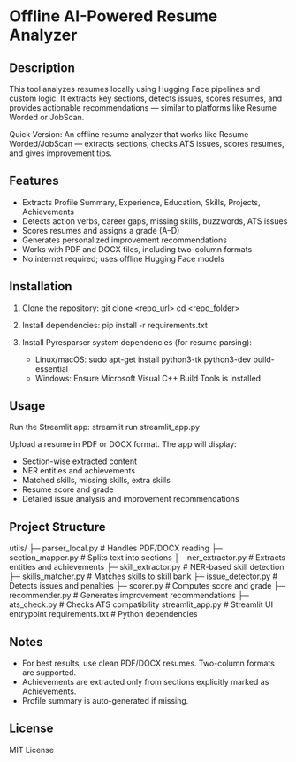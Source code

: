 Offline AI-Powered Resume Analyzer
=================================

Description
-----------
This tool analyzes resumes locally using Hugging Face pipelines and custom logic. 
It extracts key sections, detects issues, scores resumes, and provides actionable recommendations — similar to platforms like Resume Worded or JobScan.

Quick Version: An offline resume analyzer that works like Resume Worded/JobScan — extracts sections, checks ATS issues, scores resumes, and gives improvement tips.

Features
--------
- Extracts Profile Summary, Experience, Education, Skills, Projects, Achievements
- Detects action verbs, career gaps, missing skills, buzzwords, ATS issues
- Scores resumes and assigns a grade (A–D)
- Generates personalized improvement recommendations
- Works with PDF and DOCX files, including two-column formats
- No internet required; uses offline Hugging Face models

Installation
------------
1. Clone the repository:
   git clone <repo_url>
   cd <repo_folder>

2. Install dependencies:
   pip install -r requirements.txt

3. Install Pyresparser system dependencies (for resume parsing):  
   - Linux/macOS: sudo apt-get install python3-tk python3-dev build-essential  
   - Windows: Ensure Microsoft Visual C++ Build Tools is installed

Usage
-----
Run the Streamlit app:
   streamlit run streamlit_app.py

Upload a resume in PDF or DOCX format. The app will display:
- Section-wise extracted content
- NER entities and achievements
- Matched skills, missing skills, extra skills
- Resume score and grade
- Detailed issue analysis and improvement recommendations

Project Structure
-----------------
utils/
├─ parser_local.py       # Handles PDF/DOCX reading
├─ section_mapper.py     # Splits text into sections
├─ ner_extractor.py      # Extracts entities and achievements
├─ skill_extractor.py    # NER-based skill detection
├─ skills_matcher.py     # Matches skills to skill bank
├─ issue_detector.py     # Detects issues and penalties
├─ scorer.py             # Computes score and grade
├─ recommender.py        # Generates improvement recommendations
├─ ats_check.py          # Checks ATS compatibility
streamlit_app.py         # Streamlit UI entrypoint
requirements.txt         # Python dependencies

Notes
-----
- For best results, use clean PDF/DOCX resumes. Two-column formats are supported.
- Achievements are extracted only from sections explicitly marked as Achievements.
- Profile summary is auto-generated if missing.

License
-------
MIT License
